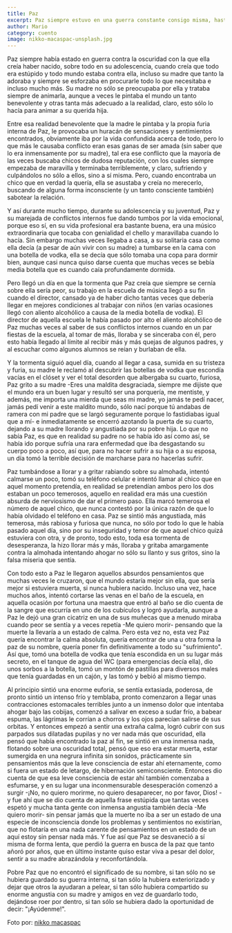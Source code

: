 ```yaml
---
title: Paz
excerpt: Paz siempre estuvo en una guerra constante consigo misma, hasta el día que se cumplió lo que tantas veces había pedido, y se arrepintió.
author: Mario
category: cuento
image: nikko-macaspac-unsplash.jpg
---
```


Paz siempre había estado en guerra contra la oscuridad con la que ella creía haber nacido, sobre todo en su adolescencia, cuando creía que todo era estúpido y todo mundo estaba contra ella, incluso su madre que tanto la adoraba y siempre se esforzaba en procurarle todo lo que necesitaba e incluso mucho más. Su madre no sólo se preocupaba por ella y trataba siempre de animarla, aunque a veces le pintaba el mundo un tanto benevolente y otras tanta más adecuado a la realidad, claro, esto sólo lo hacía para animar a su querida hija.

Entre esa realidad benevolente que la madre le pintaba y la propia furia interna de Paz, le provocaba un huracán de sensaciones y sentimientos encontrados, obviamente iba por la vida confundida acerca de todo, pero lo que más le causaba conflicto eran esas ganas de ser amada (sin saber que lo era inmensamente por su madre), tal era ese conflicto que la mayoría de las veces buscaba chicos de dudosa reputación, con los cuales siempre empezaba de maravilla y terminaba terriblemente, y claro, sufriendo y culpándolos no sólo a ellos, sino a sí misma. Pero, cuando encontraba un chico que en verdad la quería, ella se asustaba y creía no merecerlo, buscando de alguna forma inconsciente (y un tanto consciente también) sabotear la relación.

Y así durante mucho tiempo, durante su adolescencia y su juventud, Paz y su marejada de conflictos internos fue dando tumbos por la vida emocional, porque eso sí, en su vida profesional era bastante buena, era una músico extraordinaria que tocaba con genialidad el chello y maravillaba cuando lo hacía. Sin embargo muchas veces llegaba a casa, a su solitaria casa como ella decía (a pesar de aún vivir con su madre) a tumbarse en la cama con una botella de vodka, ella se decía que sólo tomaba una copa para dormir bien, aunque casi nunca quiso darse cuenta que muchas veces se bebía media botella que es cuando caía profundamente dormida.

Pero llegó un día en que la tormenta que Paz creía que siempre se cernía sobre ella sería peor, su trabajo en la escuela de música llegó a su fin cuando el director, cansado ya de haber dicho tantas veces que debería llegar en mejores condiciones al trabajar con niños (en varias ocasiones llegó con aliento alcohólico a causa de la media botella de vodka). El director de aquella escuela le había pasado por alto el aliento alcohólico de Paz muchas veces al saber de sus conflictos internos cuando en un par fiestas de la escuela, al tomar de más, lloraba y se sinceraba con él, pero esto había llegado al límite al recibir más y más quejas de algunos padres, y al escuchar como algunos alumnos se reían y burlaban de ella.

Y la tormenta siguió aquel día, cuando al llegar a casa, sumida en su tristeza y furia, su madre le reclamó al descubrir las botellas de vodka que escondía vacías en el clóset y ver el total desorden que albergaba su cuarto, furiosa, Paz grito a su madre -Eres una maldita desgraciada, siempre me dijiste que el mundo era un buen lugar y resultó ser una porquería, me mentiste, y además, me importa una mierda que seas mi madre, yo jamás te pedí nacer, jamás pedí venir a este maldito mundo, sólo nací porque tú andabas de ramera con mi padre que se largó seguramente porque lo fastidiabas igual que a mí- e inmediatamente se encerró azotando la puerta de su cuarto, dejando a su madre llorando y angustiada por su pobre hija. Lo que no sabía Paz, es que en realidad su padre no se había ido así como así, se había ido porque sufría una rara enfermedad que iba desgastando su cuerpo poco a poco, así que, para no hacer sufrir a su hija o a su esposa, un día tomó la terrible decisión de marcharse para no hacerlas sufrir.

Paz tumbándose a llorar y a gritar rabiando sobre su almohada, intentó calmarse un poco, tomó su teléfono celular e intentó llamar al chico que en aquel momento pretendía, en realidad se pretendían ambos pero los dos estaban un poco temerosos, aquello en realidad era más una cuestión absurda de nerviosismo de dar el primero paso. Ella marcó temerosa el número de aquel chico, que nunca contestó por la única razón de que lo había olvidado el teléfono en casa. Paz se sintió más angustiada, más temerosa, más rabiosa y furiosa que nunca, no sólo por todo lo que le había pasado aquel día, sino por su inseguridad y temor de que aquel chico quizá estuviera con otra, y de pronto, todo esto, toda esa tormenta de desesperanza, la hizo llorar más y más, lloraba y gritaba amargamente contra la almohada intentando ahogar no sólo su llanto y sus gritos, sino la falsa miseria que sentía.

Con todo esto a Paz le llegaron aquellos absurdos pensamientos que muchas veces le cruzaron, que el mundo estaría mejor sin ella, que sería mejor si estuviera muerta, si nunca hubiera nacido. Incluso una vez, hace muchos años, intentó cortarse las venas en el baño de la escuela, en aquella ocasión por fortuna una maestra que entró al baño se dio cuenta de la sangre que escurría en uno de los cubículos y logró ayudarla, aunque a Paz le dejó una gran cicatriz en una de sus muñecas que a menudo miraba cuando peor se sentía y a veces repetía -Me quiero morir- pensando que la muerte la llevaría a un estado de calma. Pero esta vez no, esta vez Paz quería encontrar la calma absoluta, quería encontrar de una u otra forma la paz de su nombre, quería poner fin definitivamente a todo su "sufrimiento". Así que, tomó una botella de vodka que tenía escondida en un su lugar más secreto, en el tanque de agua del WC (para emergencias decía ella), dio unos sorbos a la botella, tomó un montón de pastillas para diversos males que tenía guardadas en un cajón, y las tomó y bebió al mismo tiempo.

Al principio sintió una enorme euforia, se sentía extasiada, poderosa, de pronto sintió un intenso frío y temblaba, pronto comenzaron a llegar unas contracciones estomacales terribles junto a un inmenso dolor que intentaba ahogar bajo las cobijas, comenzó a salivar en exceso a sudar frío, a babear espuma, las lágrimas le corrían a chorros y los ojos parecían salirse de sus orbitas. Y entonces empezó a sentir una extraña calma, logró cubrir con sus parpados sus dilatadas pupilas y no ver nada más que oscuridad, ella pensó que había encontrado la paz al fin, se sintió en una inmensa nada, flotando sobre una oscuridad total, pensó que eso era estar muerta, estar sumergida en una negrura infinita sin sonidos, prácticamente sin pensamientos más que la leve consciencia de estar ahí eternamente, como si fuera un estado de letargo, de hibernación semiconsciente. Entonces dio cuenta de que esa leve consciencia de estar ahí también comenzaba a esfumarse, y en su lugar una inconmensurable desesperación comenzó a surgir -¡No, no quiero morirme, no quiero desaparecer, no por favor, Dios! - y fue ahí que se dio cuenta de aquella frase estúpida que tantas veces espetó y mucha tanta gente con inmensa angustia también decía -Me quiero morir- sin pensar jamás que la muerte no iba a ser un estado de una especie de inconsciencia donde los problemas y sentimientos no existirían, que no flotaría en una nada carente de pensamientos en un estado de un aquí estoy sin pensar nada más. Y fue así que Paz se desvaneció a sí misma de forma lenta, que perdió la guerra en busca de la paz que tanto añoró por años, que en último instante quiso estar viva a pesar del dolor, sentir a su madre abrazándola y reconfortándola.

Pobre Paz que no encontró el significado de su nombre, si tan sólo no se hubiera guardado su guerra interna, si tan sólo la hubiera exteriorizado y dejar que otros la ayudaran a pelear, si tan sólo hubiera compartido su enorme angustia con su madre y amigos en vez de guardarlo todo, dejándose roer por dentro, si tan sólo se hubiera dado la oportunidad de decir: "¡Ayúdenme!".

Foto por: [nikko macaspac](https://unsplash.com/@nikkotations?utm_medium=referral&utm_campaign=photographer-credit&utm_content=creditBadge)
